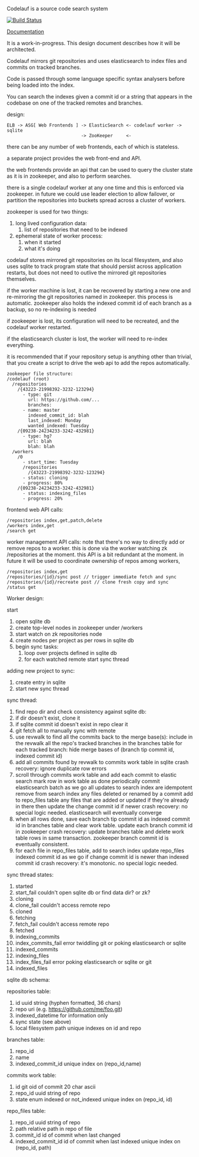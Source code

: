 Codelauf is a source code search system

[![Build Status](https://travis-ci.org/cmsd2/codelauf.svg)](https://travis-ci.org/cmsd2/codelauf)

[Documentation](https://cmsd2.github.io/rust-docs/codelauf/codelauf/)

It is a work-in-progress.
This design document describes how it will be architected.


Codelauf mirrors git repositories and uses elasticsearch to index files and commits on tracked branches.

Code is passed through some language specific syntax analysers before being loaded into the index.

You can search the indexes given a commit id or a string that appears in the codebase on one of the
tracked remotes and branches.

design:

```
ELB -> ASG[ Web Frontends ] -> ElasticSearch <- codelauf worker -> sqlite
                            -> ZooKeeper     <-
```

there can be any number of web frontends, each of which is stateless.

a separate project provides the web front-end and API.

the web frontends provide an api that can be used to query the cluster state as it
is in zookeeper, and also to perform searches.

there is a single codelauf worker at any one time and this is enforced via zookeeper.
in future we could use leader election to allow failover, or partition the repositories
into buckets spread across a cluster of workers.

zookeeper is used for two things:
  1. long lived configuration data:
     1. list of repositories that need to be indexed
  2. ephemeral state of worker process:
     1. when it started
     2. what it's doing

codelauf stores mirrored git repositories on its local filesystem,
and also uses sqlite to track program state that should persist across application restarts,
but does not need to outlive the mirrored git repositories themselves.

if the worker machine is lost, it can be recovered by starting a new one and re-mirroring
the git repositories named in zookeeper. this process is automatic.
zookeeper also holds the indexed commit id of each branch as a backup, so no re-indexing is needed

if zookeeper is lost, its configuration will need to be recreated, and the codelauf worker
restarted.

if the elasticsearch cluster is lost, the worker will need to re-index everything.

it is recommended that if your repository setup is anything other than trivial, that you
create a script to drive the web api to add the repos automatically.

```
zookeeper file structure:
/codelauf (root)
  /repositories
    /{43223-21998392-3232-123294}
      - type: git
        url: https://github.com/...
        branches:
	  - name: master
	    indexed_commit_id: blah
        last_indexed: Monday
        wanted_indexed: Tuesday
    /{09238-24234233-3242-432981}
      - type: hg?
        url: blah
        blah: blah
  /workers
    /0
      - start_time: Tuesday
      /repositories
        /{43223-21998392-3232-123294}
	  - status: cloning
	  - progress: 80%
	/{09238-24234233-3242-432981}
	  - status: indexing_files
	  - progress: 20%
```

frontend web API calls:

```
/repositories index,get,patch,delete
/workers index,get
/search get
```

worker management API calls:
note that there's no way to directly add or remove repos to a worker.
this is done via the worker watching zk /repositories at the moment.
this API is a bit redundant at the moment.
in future it will be used to coordinate ownership of repos among workers,

```
/repositories index,get
/repositories/{id}/sync post // trigger immediate fetch and sync
/repositories/{id}/recreate post // clone fresh copy and sync
/status get
```


Worker design:

start
 1. open sqlite db
 2. create top-level nodes in zookeeper under /workers
 3. start watch on zk repositories node
 4. create nodes per project as per rows in sqlite db
 5. begin sync tasks:
    1. loop over projects defined in sqlite db
    2. for each watched remote start sync thread

adding new project to sync:
 1. create entry in sqlite
 2. start new sync thread

sync thread:
 1. find repo dir and check consistency against sqlite db:
 2. if dir doesn't exist, clone it
 3. if sqlite commit id doesn't exist in repo clear it
 4. git fetch all to manually sync with remote
 5. use revwalk to find all the commits back to the merge base(s):
    include in the revwalk all the repo's tracked branches in the branches table
    for each tracked branch:
      hide merge bases of (branch tip commit id, indexed commit id)
 6. add all commits found by revwalk to commits work table in sqlite
    crash recovery: ignore duplicate row errors
 7. scroll through commits work table and add each commit to elastic search
    mark row in work table as done
    periodically commit elasticsearch batch as we go
    all updates to search index are idempotent
    remove from search index any files deleted or renamed by a commit
    add to repo_files table any files that are added or updated
    if they're already in there then update the change commit id if newer
    crash recovery: no special logic needed. elasticsearch will eventually converge
 8. when all rows done, save each branch tip commit id as indexed commit id in branches table
    and clear work table.
    update each branch commit id in zookeeper
    crash recovery: update branches table and delete work table rows in same transaction.
    zookeeper branch commit id is eventually consistent.
 9. for each file in repo_files table, add to search index
    update repo_files indexed commit id as we go if change commit id is newer than indexed commit id
    crash recovery: it's monotonic. no special logic needed.

sync thread states:
 1. started
 2. start_fail couldn't open sqlite db or find data dir? or zk?
 3. cloning
 4. clone_fail couldn't access remote repo
 5. cloned
 6. fetching
 7. fetch_fail couldn't access remote repo
 8. fetched
 11. indexing_commits
 12. index_commits_fail error twiddling git or poking elasticsearch or sqlite
 13. indexed_commits
 14. indexing_files
 15. index_files_fail error poking elasticsearch or sqlite or git
 16. indexed_files


sqlite db schema:

repositories table:
 1. id uuid string (hyphen formatted, 36 chars)
 2. repo uri (e.g. https://github.com/me/foo.git)
 3. indexed_datetime for information only
 4. sync state (see above)
 5. local filesystem path
unique indexes on id and repo

branches table:
 1. repo_id
 2. name
 3. indexed_commit_id
unique index on (repo_id,name)

commits work table:
 1. id git oid of commit 20 char ascii
 2. repo_id uuid string of repo
 3. state enum indexed or not_indexed
unique index on (repo_id, id)

repo_files table:
 1. repo_id uuid string of repo
 2. path relative path in repo of file
 3. commit_id id of commit when last changed
 4. indexed_commit_id id of commit when last indexed
unique index on (repo_id, path)
